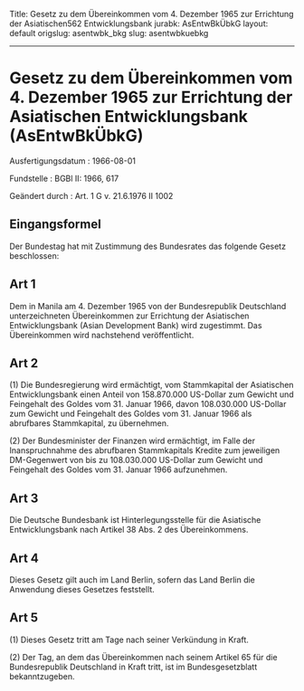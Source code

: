 Title: Gesetz zu dem Übereinkommen vom 4. Dezember 1965 zur Errichtung der Asiatischen562
  Entwicklungsbank
jurabk: AsEntwBkÜbkG
layout: default
origslug: asentwbk_bkg
slug: asentwbkuebkg

---

# Gesetz zu dem Übereinkommen vom 4. Dezember 1965 zur Errichtung der Asiatischen Entwicklungsbank (AsEntwBkÜbkG)

Ausfertigungsdatum
:   1966-08-01

Fundstelle
:   BGBl II: 1966, 617

Geändert durch
:   Art. 1 G v. 21.6.1976 II 1002


## Eingangsformel

Der Bundestag hat mit Zustimmung des Bundesrates das folgende Gesetz
beschlossen:


## Art 1

Dem in Manila am 4. Dezember 1965 von der Bundesrepublik Deutschland
unterzeichneten Übereinkommen zur Errichtung der Asiatischen
Entwicklungsbank (Asian Development Bank) wird zugestimmt. Das
Übereinkommen wird nachstehend veröffentlicht.


## Art 2

(1) Die Bundesregierung wird ermächtigt, vom Stammkapital der
Asiatischen Entwicklungsbank einen Anteil von 158.870.000 US-Dollar
zum Gewicht und Feingehalt des Goldes vom 31. Januar 1966, davon
108\.030.000 US-Dollar zum Gewicht und Feingehalt des Goldes vom 31.
Januar 1966 als abrufbares Stammkapital, zu übernehmen.

(2) Der Bundesminister der Finanzen wird ermächtigt, im Falle der
Inanspruchnahme des abrufbaren Stammkapitals Kredite zum jeweiligen
DM-Gegenwert von bis zu 108.030.000 US-Dollar zum Gewicht und
Feingehalt des Goldes vom 31. Januar 1966 aufzunehmen.


## Art 3

Die Deutsche Bundesbank ist Hinterlegungsstelle für die Asiatische
Entwicklungsbank nach Artikel 38 Abs. 2 des Übereinkommens.


## Art 4

Dieses Gesetz gilt auch im Land Berlin, sofern das Land Berlin die
Anwendung dieses Gesetzes feststellt.


## Art 5

(1) Dieses Gesetz tritt am Tage nach seiner Verkündung in Kraft.

(2) Der Tag, an dem das Übereinkommen nach seinem Artikel 65 für die
Bundesrepublik Deutschland in Kraft tritt, ist im Bundesgesetzblatt
bekanntzugeben.

